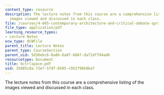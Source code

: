```yaml
---
content_type: resource
description: The lecture notes from this course are a comprehensive listing of the
  images viewed and discussed in each class.
file: /courses/4-665-contemporary-architecture-and-critical-debate-spring-2002/35885c8a72e757df8505c952f96b8ba7_6ctrlspace.pdf
file_type: application/pdf
learning_resource_types:
- Lecture Notes
ocw_type: OCWFile
parent_title: Lecture Notes
parent_type: CourseSection
parent_uid: 5d36ebc6-8a86-6a8f-6867-da71df794ad6
resourcetype: Document
title: 6ctrlspace.pdf
uid: 35885c8a-72e7-57df-8505-c952f96b8ba7
---
```

The lecture notes from this course are a comprehensive listing of the images viewed and discussed in each class.

